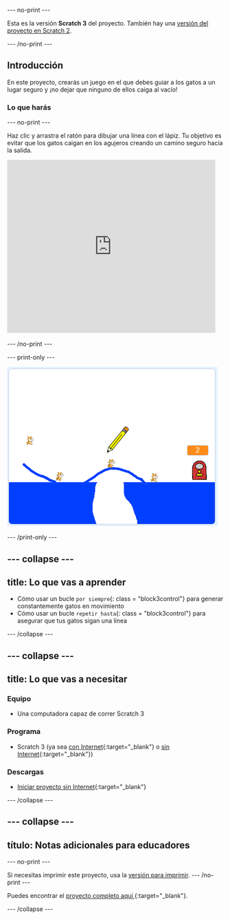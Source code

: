\--- no-print \---

Esta es la versión **Scratch 3** del proyecto. También hay una [versión del proyecto en Scratch 2](https://projects.raspberrypi.org/en/projects/cats-scratch2).

\--- /no-print \---

## Introducción

En este proyecto, crearás un juego en el que debes guiar a los gatos a un lugar seguro y ¡no dejar que ninguno de ellos caiga al vacío!

### Lo que harás

\--- no-print \---

Haz clic y arrastra el ratón para dibujar una línea con el lápiz. Tu objetivo es evitar que los gatos caigan en los agujeros creando un camino seguro hacia la salida.

<div class="scratch-preview">
  <iframe allowtransparency="true" width="485" height="402" src="https://scratch.mit.edu/projects/embed/253667883/?autostart=false" frameborder="0" scrolling="no"></iframe>
</div>

\--- /no-print \---

\--- print-only \---

![Gatos terminados](images/cats-finished.png)

\--- /print-only \---

## \--- collapse \---

## title: Lo que vas a aprender

+ Cómo usar un bucle `por siempre`{: class = "block3control"} para generar constantemente gatos en movimiento
+ Cómo usar un bucle `repetir hasta`{: class = "block3control"} para asegurar que tus gatos sigan una línea

\--- /collapse \---

## \--- collapse \---

## title: Lo que vas a necesitar

### Equipo

+ Una computadora capaz de correr Scratch 3

### Programa

+ Scratch 3 (ya sea [con Internet](http://rpf.io/scratchon){:target="_blank"} o [sin Internet](http://rpf.io/scratchoff){:target="_blank"})

### Descargas

+ [Iniciar proyecto sin Internet](http://rpf.io/p/en/cats-go){:target="_blank"}

\--- /collapse \---

## \--- collapse \---

## título: Notas adicionales para educadores

\--- no-print \---

Si necesitas imprimir este proyecto, usa la [versión para imprimir](https://projects.raspberrypi.org/en/projects/cats/print). \--- /no-print \---

Puedes encontrar el [ proyecto completo aquí ](http://rpf.io/p/en/cats-get){:target="_blank"}.

\--- /collapse \---